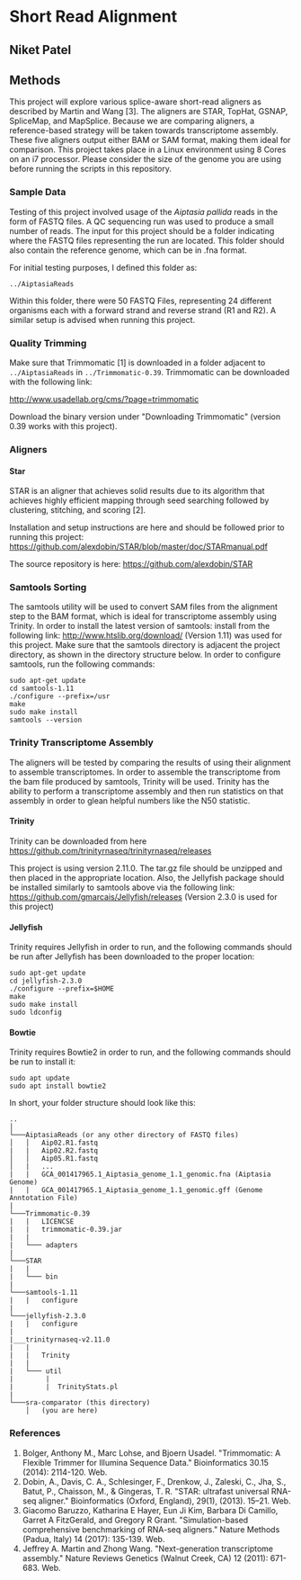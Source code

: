 # Short Read Alignment

## Niket Patel

## Methods
This project will explore various splice-aware short-read aligners as described by Martin and Wang [3]. The aligners are STAR, TopHat, GSNAP, SpliceMap,
and MapSplice. Because we are comparing aligners, a reference-based strategy will be taken towards transcriptome assembly. These
five aligners output either BAM or SAM format, making them ideal for comparison. This project takes place in a Linux 
environment using 8 Cores on an i7 processor. Please consider the size of the genome you are using before running the 
scripts in this repository.

### Sample Data
Testing of this project involved usage of the *Aiptasia pallida* reads in the form of FASTQ files. A QC sequencing run
was used to produce a small number of reads. The input for this project should be a folder indicating where the 
FASTQ files representing the run are located. This folder should also contain the reference genome, which can be
in .fna format.

For initial testing purposes, I defined this folder as: 

`../AiptasiaReads`

Within this folder, there were 50 FASTQ Files, representing 24 different organisms each with a forward strand and
reverse strand (R1 and R2). A similar setup is advised when running this project.

### Quality Trimming
Make sure that Trimmomatic [1] is downloaded in a folder adjacent to `../AiptasiaReads` in `../Trimmomatic-0.39`. Trimmomatic
can be downloaded with the following link:

http://www.usadellab.org/cms/?page=trimmomatic

Download the binary version under "Downloading Trimmomatic" (version 0.39 works with this project).

### Aligners

#### Star
STAR is an aligner that achieves solid results due to its algorithm that achieves highly efficient mapping through
seed searching followed by clustering, stitching, and scoring [2].

Installation and setup instructions are here and should be followed prior to running this project: https://github.com/alexdobin/STAR/blob/master/doc/STARmanual.pdf

The source repository is here: https://github.com/alexdobin/STAR
 
### Samtools Sorting
The samtools utility will be used to convert SAM files from the alignment step to the BAM format, which is ideal for 
transcriptome assembly using Trinity. In order to install the latest version of samtools: install from the 
following link: http://www.htslib.org/download/ (Version 1.11) was used for this project. Make sure that the samtools
directory is adjacent the project directory, as shown in the directory structure below. In order to configure samtools,
run the following commands:
```
sudo apt-get update
cd samtools-1.11
./configure --prefix=/usr
make
sudo make install
samtools --version
```

### Trinity Transcriptome Assembly
The aligners will be tested by comparing the results of using their alignment to assemble transcriptomes. In order to
assemble the transcriptome from the bam file produced by samtools, Trinity will be used. Trinity has the ability
to perform a transcriptome assembly and then run statistics on that assembly in order to glean helpful numbers like the
N50 statistic.

#### Trinity
Trinity can be downloaded from here https://github.com/trinityrnaseq/trinityrnaseq/releases

This project is using version 2.11.0. The tar.gz file should be unzipped and then placed in the appropriate location.
Also, the Jellyfish package should be installed similarly to samtools above via the following link:
https://github.com/gmarcais/Jellyfish/releases (Version 2.3.0 is used for this project)

#### Jellyfish
Trinity requires Jellyfish in order to run, and the following commands should be run after Jellyfish has been downloaded 
to the proper location:
```
sudo apt-get update
cd jellyfish-2.3.0
./configure --prefix=$HOME
make
sudo make install
sudo ldconfig
```

#### Bowtie
Trinity requires Bowtie2 in order to run, and the following commands should be run to install it:
```
sudo apt update
sudo apt install bowtie2
```


In short, your folder structure should look like this:

```
..    
│
└───AiptasiaReads (or any other directory of FASTQ files)
│   │   Aip02.R1.fastq
|   |   Aip02.R2.fastq
│   │   Aip05.R1.fastq
│   |   ...
|   |   GCA_001417965.1_Aiptasia_genome_1.1_genomic.fna (Aiptasia Genome)
|   |   GCA_001417965.1_Aiptasia_genome_1.1_genomic.gff (Genome Anntotation File)
|
└───Trimmomatic-0.39
|   |   LICENCSE
|   |   trimmomatic-0.39.jar
|   |
|   └─── adapters
|
└───STAR
|   |  
|   └─── bin
|
└───samtools-1.11
|   |   configure
|
└───jellyfish-2.3.0
|   |   configure
|
|___trinityrnaseq-v2.11.0
|   |
|   |   Trinity
|   |
|   └─── util
|        |
|        |  TrinityStats.pl
|
└───sra-comparator (this directory)
    │   (you are here)
```


### References
1. Bolger, Anthony M., Marc Lohse, and Bjoern Usadel. "Trimmomatic: A Flexible Trimmer for Illumina Sequence Data." Bioinformatics 30.15 (2014): 2114-120. Web.
2. Dobin, A., Davis, C. A., Schlesinger, F., Drenkow, J., Zaleski, C., Jha, S., Batut, P., Chaisson, M., & Gingeras, T. R. "STAR: ultrafast universal RNA-seq aligner." Bioinformatics (Oxford, England), 29(1), (2013). 15–21. Web.
3. Giacomo Baruzzo, Katharina E Hayer, Eun Ji Kim, Barbara Di Camillo, Garret A FitzGerald, and Gregory R Grant. "Simulation-based comprehensive benchmarking of RNA-seq aligners." Nature Methods (Padua, Italy) 14 (2017): 135-139. Web.
4. Jeffrey A. Martin and Zhong Wang. "Next-generation transcriptome assembly." Nature Reviews Genetics (Walnut Creek, CA) 12 (2011): 671-683. Web.
